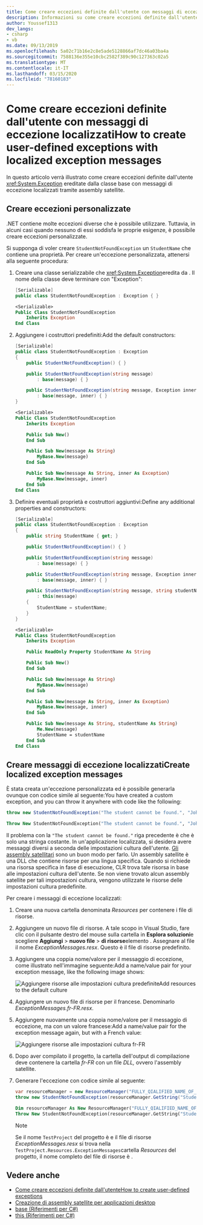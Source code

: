 ```yaml
---
title: Come creare eccezioni definite dall'utente con messaggi di eccezione localizzatiHow to create user-defined exceptions with localized exception messages
description: Informazioni su come creare eccezioni definite dall'utente con messaggi di eccezione localizzati
author: Youssef1313
dev_langs:
- csharp
- vb
ms.date: 09/13/2019
ms.openlocfilehash: 5a02c71b16e2c8e5ade5128866af7dc46a03ba4a
ms.sourcegitcommit: 7588136e355e10cbc2582f389c90c127363c02a5
ms.translationtype: MT
ms.contentlocale: it-IT
ms.lasthandoff: 03/15/2020
ms.locfileid: "78160183"
---
```

# <a name="how-to-create-user-defined-exceptions-with-localized-exception-messages"></a>Come creare eccezioni definite dall'utente con messaggi di eccezione localizzatiHow to create user-defined exceptions with localized exception messages

In questo articolo verrà illustrato come creare eccezioni definite dall'utente <xref:System.Exception> ereditate dalla classe base con messaggi di eccezione localizzati tramite assembly satellite.

## <a name="create-custom-exceptions"></a>Creare eccezioni personalizzate

.NET contiene molte eccezioni diverse che è possibile utilizzare. Tuttavia, in alcuni casi quando nessuno di essi soddisfa le proprie esigenze, è possibile creare eccezioni personalizzate.

Si supponga di voler creare `StudentNotFoundException` un `StudentName` che contiene una proprietà.
Per creare un'eccezione personalizzata, attenersi alla seguente procedura:

1. Creare una classe serializzabile che <xref:System.Exception>eredita da . Il nome della classe deve terminare con "Exception":

    ```csharp
    [Serializable]
    public class StudentNotFoundException : Exception { }
    ```

    ```vb
    <Serializable>
    Public Class StudentNotFoundException
        Inherits Exception
    End Class
    ```

1. Aggiungere i costruttori predefiniti:Add the default constructors:

    ```csharp
    [Serializable]
    public class StudentNotFoundException : Exception
    {
        public StudentNotFoundException() { }

        public StudentNotFoundException(string message)
            : base(message) { }

        public StudentNotFoundException(string message, Exception inner)
            : base(message, inner) { }
    }
    ```

    ```vb
    <Serializable>
    Public Class StudentNotFoundException
        Inherits Exception

        Public Sub New()
        End Sub

        Public Sub New(message As String)
            MyBase.New(message)
        End Sub

        Public Sub New(message As String, inner As Exception)
            MyBase.New(message, inner)
        End Sub
    End Class
    ```

1. Definire eventuali proprietà e costruttori aggiuntivi:Define any additional properties and constructors:

    ```csharp
    [Serializable]
    public class StudentNotFoundException : Exception
    {
        public string StudentName { get; }

        public StudentNotFoundException() { }

        public StudentNotFoundException(string message)
            : base(message) { }

        public StudentNotFoundException(string message, Exception inner)
            : base(message, inner) { }

        public StudentNotFoundException(string message, string studentName)
            : this(message)
        {
            StudentName = studentName;
        }
    }
    ```

    ```vb
    <Serializable>
    Public Class StudentNotFoundException
        Inherits Exception

        Public ReadOnly Property StudentName As String

        Public Sub New()
        End Sub

        Public Sub New(message As String)
            MyBase.New(message)
        End Sub

        Public Sub New(message As String, inner As Exception)
            MyBase.New(message, inner)
        End Sub

        Public Sub New(message As String, studentName As String)
            Me.New(message)
            StudentName = studentName
        End Sub
    End Class
    ```

## <a name="create-localized-exception-messages"></a>Creare messaggi di eccezione localizzatiCreate localized exception messages

È stata creata un'eccezione personalizzata ed è possibile generarla ovunque con codice simile al seguente:You have created a custom exception, and you can throw it anywhere with code like the following:

```csharp
throw new StudentNotFoundException("The student cannot be found.", "John");
```

```vb
Throw New StudentNotFoundException("The student cannot be found.", "John")
```

Il problema con la `"The student cannot be found."` riga precedente è che è solo una stringa costante. In un'applicazione localizzata, si desidera avere messaggi diversi a seconda delle impostazioni cultura dell'utente.
[Gli assembly satellitari](../../framework/resources/creating-satellite-assemblies-for-desktop-apps.md) sono un buon modo per farlo. Un assembly satellite è una DLL che contiene risorse per una lingua specifica. Quando si richiede una risorsa specifica in fase di esecuzione, CLR trova tale risorsa in base alle impostazioni cultura dell'utente. Se non viene trovato alcun assembly satellite per tali impostazioni cultura, vengono utilizzate le risorse delle impostazioni cultura predefinite.

Per creare i messaggi di eccezione localizzati:

1. Creare una nuova cartella denominata *Resources* per contenere i file di risorse.
1. Aggiungere un nuovo file di risorse. A tale scopo in Visual Studio, fare clic con il pulsante destro del mouse sulla cartella in **Esplora soluzioni**e scegliere **Aggiungi** > **nuovo file** > **di risorse**elemento . Assegnare al file il nome *ExceptionMessages.resx*. Questo è il file di risorse predefinito.
1. Aggiungere una coppia nome/valore per il messaggio di eccezione, come illustrato nell'immagine seguente:Add a name/value pair for your exception message, like the following image shows:

   ![Aggiungere risorse alle impostazioni cultura predefiniteAdd resources to the default culture](media/add-resources-to-default-culture.jpg)

1. Aggiungere un nuovo file di risorse per il francese. Denominarlo *ExceptionMessages.fr-FR.resx*.
1. Aggiungere nuovamente una coppia nome/valore per il messaggio di eccezione, ma con un valore francese:Add a name/value pair for the exception message again, but with a French value:

   ![Aggiungere risorse alle impostazioni cultura fr-FR](media/add-resources-to-fr-culture.jpg)

1. Dopo aver compilato il progetto, la cartella dell'output di compilazione deve contenere la cartella *fr-FR* con un file *DLL,* ovvero l'assembly satellite.
1. Generare l'eccezione con codice simile al seguente:

    ```csharp
    var resourceManager = new ResourceManager("FULLY_QIALIFIED_NAME_OF_RESOURCE_FILE", Assembly.GetExecutingAssembly());
    throw new StudentNotFoundException(resourceManager.GetString("StudentNotFound"), "John");
    ```

    ```vb
    Dim resourceManager As New ResourceManager("FULLY_QIALIFIED_NAME_OF_RESOURCE_FILE", Assembly.GetExecutingAssembly())
    Throw New StudentNotFoundException(resourceManager.GetString("StudentNotFound"), "John")
    ```

    > [!NOTE]
    > Se il nome `TestProject` del progetto è e il file di risorse *ExceptionMessages.resx* si trova nella `TestProject.Resources.ExceptionMessages`cartella *Resources* del progetto, il nome completo del file di risorse è .

## <a name="see-also"></a>Vedere anche

- [Come creare eccezioni definite dall'utenteHow to create user-defined exceptions](how-to-create-user-defined-exceptions.md)
- [Creazione di assembly satellite per applicazioni desktop](../../framework/resources/creating-satellite-assemblies-for-desktop-apps.md)
- [base (Riferimenti per C#)](../../csharp/language-reference/keywords/base.md)
- [this (Riferimenti per C#)](../../csharp/language-reference/keywords/this.md)
